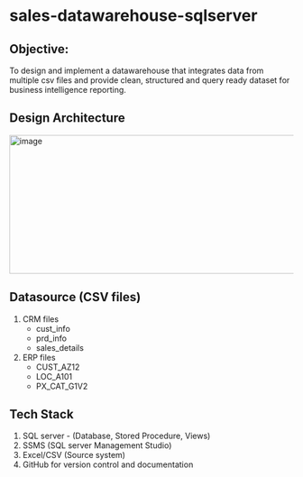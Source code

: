 # sales-datawarehouse-sqlserver
## Objective:
To design and implement a datawarehouse that integrates data from multiple csv files and provide clean, structured and query ready dataset for business intelligence reporting.

## Design Architecture
<img width="583" height="246" alt="image" src="https://github.com/user-attachments/assets/c9d10119-ae2a-4a7f-ad5b-4406db9f1a09" />

## Datasource (CSV files)
1. CRM files
   - cust_info
   - prd_info
   - sales_details
2. ERP files
   - CUST_AZ12
   - LOC_A101
   - PX_CAT_G1V2

## Tech Stack
1. SQL server - (Database, Stored Procedure, Views)
2. SSMS (SQL server Management Studio)
3. Excel/CSV (Source system)
4. GitHub for version control and documentation
   

